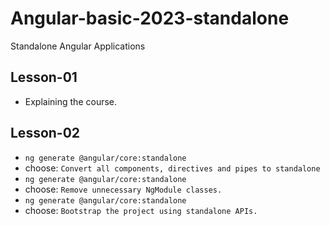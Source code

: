 # Angular-basic-2023-standalone
Standalone Angular Applications

## Lesson-01
- Explaining the course.

## Lesson-02
- `ng generate @angular/core:standalone`
- choose: `Convert all components, directives and pipes to standalone`
- `ng generate @angular/core:standalone`
- choose: `Remove unnecessary NgModule classes.`
- `ng generate @angular/core:standalone`
- choose: `Bootstrap the project using standalone APIs.`
